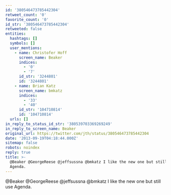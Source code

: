 ```yaml
---
id: '380546473785442304'
retweet_count: '0'
favorite_count: '0'
id_str: '380546473785442304'
retweeted: false
entities:
  hashtags: []
  symbols: []
  user_mentions:
    - name: Christofer Hoff
      screen_name: Beaker
      indices:
        - '0'
        - '7'
      id_str: '3244801'
      id: '3244801'
    - name: Brian Katz
      screen_name: bmkatz
      indices:
        - '33'
        - '40'
      id_str: '104710814'
      id: '104710814'
  urls: []
in_reply_to_status_id_str: '380539703369269249'
in_reply_to_screen_name: Beaker
original_url: https://twitter.com/jth/status/380546473785442304
date: '2013-09-19T04:18:44.000Z'
sitemap: false
robots: noindex
reply: true
title: >-
  @Beaker @GeorgeReese @jeffsussna @bmkatz I like the new one but still use
  Agenda.
---
```


@Beaker @GeorgeReese @jeffsussna @bmkatz I like the new one but still use Agenda.